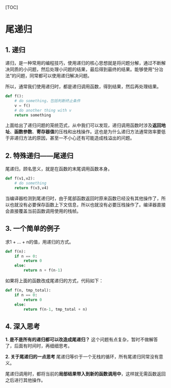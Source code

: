 [TOC]

# 尾递归

## 1. 递归

递归，是一种常用的编程技巧，使用递归的核心思想就是将问题分解，通过不断解决同质的小问题，然后处理小问题的结果，最后得到最终的结果。能够使用“分治法”的问题，同常都可以使用递归解决问题。

所以，通常我们使用递归时，都是递归调用函数，得到结果，然后再处理结果。

```python
def f():
    # do something，包括判断终止条件
    v = f()
    # do another thing with v
    return something
```

上面给出了递归问题的笼统范式，从中我们可以发现，递归调用函数时涉及**返回地址**、**函数参数**、**寄存器值**的压栈和出栈操作。这也是为什么递归方法通常效率要低于非递归方法的原因，甚至一不小心还有可能造成栈溢出的问题。

## 2. 特殊递归——尾递归

尾递归，顾名思义，就是在函数的末尾调用函数本身。

```python
def f(v1,v2):
    # do something
    return f(v3,v4)
```

当编译器检测到尾递归时，由于尾部函数返回时原来函数已经没有其他操作了，所以也就没有必要保存函数上下文信息，所以也就没有必要压栈操作了。编译器直接会直接覆盖当前函数调用使用的栈帧。

## 3. 一个简单的例子

求1 + ... + n的值，用递归的方式。

```python
def f(n):
    if n == 0:
        return 0
    else:
        return n + f(n-1)
```

如果将上面的函数改成尾递归的方式，代码如下：

```python
def f(n, tmp_total):
    if n == 0:
        return 0
    else:
        return f(n-1, tmp_total + n)
```

## 4. 深入思考

**1. 是不是所有的递归都可以改造成尾递归？**
这个问题有点复杂，暂时不做解答了，后面有时间时，再细细思考。

**2. 关于尾递归的一点思考**
尾递归等价于一个无栈的循环，所有尾递归同常没有意义。

尾递归调用时，都将当前的**局部结果带入到新的函数调用中**，这样就无需函数返回之后进行其他操作。
